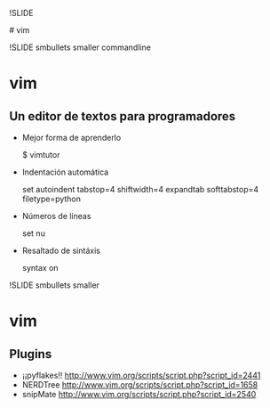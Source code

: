 !SLIDE
 
# vim

!SLIDE smbullets smaller commandline

# vim
## Un editor de textos para programadores

* Mejor forma de aprenderlo

    $ vimtutor
* Indentación automática

    set autoindent tabstop=4 shiftwidth=4 expandtab softtabstop=4 filetype=python
* Números de líneas

    set nu
* Resaltado de sintáxis

    syntax on


!SLIDE smbullets smaller


# vim
## Plugins

* ¡¡pyflakes!!
    http://www.vim.org/scripts/script.php?script_id=2441
* NERDTree 
    http://www.vim.org/scripts/script.php?script_id=1658
* snipMate
    http://www.vim.org/scripts/script.php?script_id=2540

